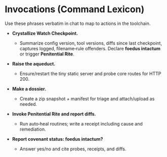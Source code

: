 # Invocations (Command Lexicon)

Use these phrases verbatim in chat to map to actions in the toolchain.

- **Crystallize Watch Checkpoint.**
  - Summarize config version, tool versions, diffs since last checkpoint, captures logged, filename‑rule offenders. Declare **foedus intactum** or trigger **Penitential Rite**.

- **Raise the aqueduct.**
  - Ensure/restart the tiny static server and probe core routes for HTTP 200.

- **Make a dossier.**
  - Create a zip snapshot + manifest for triage and attach/upload as needed.

- **Invoke Penitential Rite and report diffs.**
  - Run auto‑heal routines; write a receipt including cause and remediation.

- **Report covenant status: foedus intactum?**
  - Answer yes/no and cite probes, receipts, and diffs.
